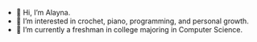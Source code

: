 - 👋 Hi, I’m Alayna.
- 👀 I’m interested in crochet, piano, programming, and personal growth.
- 🌱 I’m currently a freshman in college majoring in Computer Science.

<!---
grannyMOO/grannyMOO is a ✨ special ✨ repository because its `README.md` (this file) appears on your GitHub profile.
You can click the Preview link to take a look at your changes.
--->

